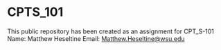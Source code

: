 # CPTS_101
This public repository has been created as an assignment for CPT_S-101
Name: Matthew Heseltine
Email: Matthew.Heseltine@wsu.edu
